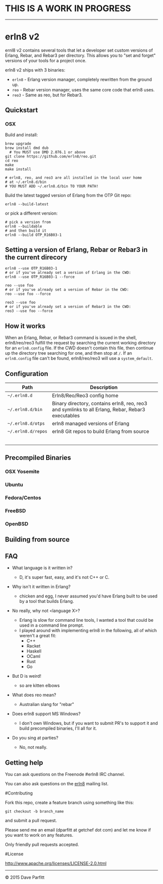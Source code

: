 # THIS IS A WORK IN PROGRESS

---


# erln8 v2

ernl8 v2 contains several tools that let a developer set custom versions of Erlang, Rebar, and Rebar3 per directory. This allows you to "set and forget" versions of your tools for a project once.

erln8 v2 ships with 3 binaries:

- `erln8` - Erlang version manager, completely rewritten from the ground up.
- `reo` - Rebar version manager, uses the same core code that erln8 uses.
- `reo3` - Same as reo, but for Rebar3.


## Quickstart

### OSX
Build and install:

```
brew upgrade
brew install dmd dub
  # You MUST use DMD 2.076.1 or above
git clone https://github.com/erln8/reo.git
cd reo
make
make install

# erln8, reo, and reo3 are all installed in the local user home
# at ~/.erln8.d/bin
# YOU MUST ADD ~/.erln8.d/bin TO YOUR PATH!
```

Build the latest tagged version of Erlang from the OTP Git repo:

```
erln8 --build-latest
```

or pick a different version:

```
# pick a version from
erln8 --buildable
# and then build it
erln8 --build OTP_R16B03-1
```

## Setting a version of Erlang, Rebar or Rebar3 in the current direcory

```
erln8 --use OTP_R16B03-1
# or if you've already set a version of Erlang in the CWD:
erln8 --use OTP_R16B03-1 --force
```

```
reo --use foo
# or if you've already set a version of Rebar in the CWD:
reo --use foo --force
```

```
reo3 --use foo
# or if you've already set a version of Rebar3 in the CWD:
reo3 --use foo --force
```

## How it works

When an Erlang, Rebar, or Rebar3 command is issued in the shell, erln8/reo/reo3 fulfill the request by searching the current working directory for an `erln8.config` file. If the CWD doesn't contain this file, then continue up the directory tree searching for one, and then stop at `/`. If an `erln8.config` file can't be found, erln8/reo/reo3 will use a `system_default`. 

## Configuration

| Path  | Description  |
|---|---|
| `~/.erln8.d`  | Erln8/Reo/Reo3 config home  |
| `~/.erln8.d/bin`  |  Binary directory, contains erln8, reo, reo3 and symlinks to all Erlang, Rebar, Rebar3 executables |
| `~/.erln8.d/otps`  | erln8 managed versions of Erlang |
| `~/.erln8.d/repos`  | erln8 Git repos to build Erlang from source  |
| | |
| | |
| | |
| | |
| | |


## Precompiled Binaries

### OSX Yosemite

### Ubuntu

### Fedora/Centos

### FreeBSD

### OpenBSD

## Building from source


## FAQ

- What language is it written in?
	- D, it's super fast, easy, and it's not C++ or C.

- Why isn't it written in Erlang?	
	- chicken and egg, I never assumed you'd have Erlang built to be used by a tool that builds Erlang.

- No really, why not \<language X\>?
	- Erlang is slow for command line tools, I wanted a tool that could be used in a command line prompt.
	- I played around with implementing erln8 in the following, all of which weren't a great fit:
		- C++
		- Racket
		- Haskell
		- OCaml
		- Rust
		- Go

- But D is weird!
	- so are kitten elbows
	
- What does reo mean?
	- Australian slang for "rebar"

- Does erln8 support MS Windows?
	- I don't own Windows, but if you want to submit PR's to support it and build precompiled binaries, I'll all for it.

- Do you sing at parties?
	-  No, not really.

## Getting help

You can ask questions on the Freenode #erln8 IRC channel.

You can also ask questions on the [erln8](https://groups.google.com/forum/?hl=en#!forum/erln8) mailing list.


#Contributing

Fork this repo, create a feature branch using something like this:
    
```
git checkout -b branch_name
```

and submit a pull request. 

Please send me an email (dparfitt at getchef dot com) and let me know if you want to work on any features.

Only friendly pull requests accepted.

#License

http://www.apache.org/licenses/LICENSE-2.0.html

---

© 2015 Dave Parfitt